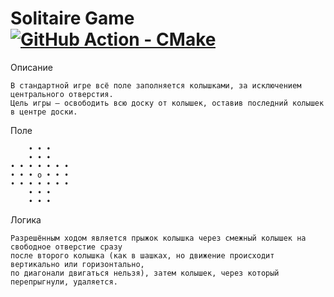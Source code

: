 # Solitaire Game [![GitHub Action - CMake](https://github.com/Dev-DAA/PegSolitaire/actions/workflows/cmake.yml/badge.svg)](https://github.com/Dev-DAA/PegSolitaire/actions/workflows/cmake.yml)

Описание

    В стандартной игре всё поле заполняется колышками, за исключением центрального отверстия. 
    Цель игры — освободить всю доску от колышек, оставив последний колышек в центре доски.

Поле

        • • •
        • • •
    • • • • • • • 
    • • • o • • • 
    • • • • • • • 
        • • •
        • • •

Логика

    Разрешённым ходом является прыжок колышка через смежный колышек на свободное отверстие сразу 
    после второго колышка (как в шашках, но движение происходит вертикально или горизонтально, 
    по диагонали двигаться нельзя), затем колышек, через который перепрыгнули, удаляется.

